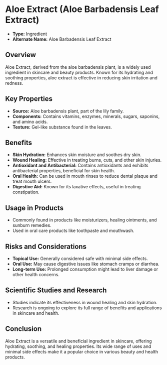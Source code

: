 # Aloe Extract (Aloe Barbadensis Leaf Extract)
- **Type:** Ingredient
- **Alternate Name:** Aloe Barbadensis Leaf Extract

## Overview
Aloe Extract, derived from the aloe barbadensis plant, is a widely used ingredient in skincare and beauty products. Known for its hydrating and soothing properties, aloe extract is effective in reducing skin irritation and redness.

## Key Properties
- **Source:** Aloe barbadensis plant, part of the lily family.
- **Components:** Contains vitamins, enzymes, minerals, sugars, saponins, and amino acids.
- **Texture:** Gel-like substance found in the leaves.

## Benefits
- **Skin Hydration:** Enhances skin moisture and soothes dry skin.
- **Wound Healing:** Effective in treating burns, cuts, and other skin injuries.
- **Antioxidant and Antibacterial:** Contains antioxidants and exhibits antibacterial properties, beneficial for skin health.
- **Oral Health:** Can be used in mouth rinses to reduce dental plaque and treat mouth ulcers.
- **Digestive Aid:** Known for its laxative effects, useful in treating constipation.

## Usage in Products
- Commonly found in products like moisturizers, healing ointments, and sunburn remedies.
- Used in oral care products like toothpaste and mouthwash.

## Risks and Considerations
- **Topical Use:** Generally considered safe with minimal side effects.
- **Oral Use:** May cause digestive issues like stomach cramps or diarrhea.
- **Long-term Use:** Prolonged consumption might lead to liver damage or other health concerns.

## Scientific Studies and Research
- Studies indicate its effectiveness in wound healing and skin hydration.
- Research is ongoing to explore its full range of benefits and applications in skincare and health.

## Conclusion
Aloe Extract is a versatile and beneficial ingredient in skincare, offering hydrating, soothing, and healing properties. Its wide range of uses and minimal side effects make it a popular choice in various beauty and health products.
